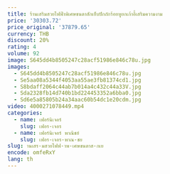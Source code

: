 ```yaml
---
title: ร้านเสริมสวยไฟฟ้าพิเศษขนตาสักเย็บปักถักร้อยหูยกเก้าอี้เสริมความงาม
price: '30303.72'
price_original: '37879.65'
currency: THB
discount: 20%
rating: 4
volume: 92
image: S645dd4b8505247c28acf51986e846c78u.jpg
images:
  - S645dd4b8505247c28acf51986e846c78u.jpg
  - Se5aa08a5344f4053aa55ae3fb81374cd1.jpg
  - S8bdaff2064c44ab7b014a4c432c44a33V.jpg
  - Sda2328fb14d740b1bd224453352a6bba0.jpg
  - Sd6e5a85805b24a34aac60b54dc1e20cdm.jpg
video: 4000271078449.mp4
categories:
  - name: เฟอร์นิเจอร์
    slug: เฟอร-เจอร
  - name: เฟอร์นิเจอร์ พาณิชย์
    slug: เฟอร-เจอร-พาณ-ชย
slug: านเสร-มสวยไฟฟ-าพ-เศษขนตาส-กเย
encode: omfeRxY
lang: th
---
```

  
